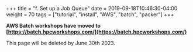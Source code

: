 +++
title = "f. Set up a Job Queue"
date = 2019-09-18T10:46:30-04:00
weight = 70
tags = ["tutorial", "install", "AWS", "batch", "packer"]
+++

**AWS Batch workshops have moved to [https://batch.hpcworkshops.com/](https://batch.hpcworkshops.com/)**

This page will be deleted by June 30th 2023.

